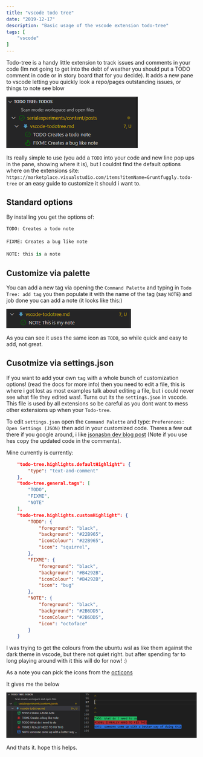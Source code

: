 ```yaml
---
title: "vscode todo tree"
date: "2019-12-17"
description: "Basic usage of the vscode extension todo-tree"
tags: [
    "vscode"
]
---
```


Todo-tree is a handy little extension to track issues and comments in your code (Im not going to get into the debt of weather you should put a TODO comment in code or in story board that for you decide). It adds a new pane to vscode letting you quickly look a repo/pages outstanding issues, or things to note see blow

![Image of vscode extension todo-tree](static/vscode-todotree/image01.png)

Its really simple to use (you add a `TODO` into your code and new line pop ups in the pane, showing where it is), but I couldnt find the default options where on the extensions site: `https://marketplace.visualstudio.com/items?itemName=Gruntfuggly.todo-tree` or an easy guide to customize it should i want to.

## Standard options

By installing you get the options of:

``` python
TODO: Creates a todo note

FIXME: Creates a bug like note

NOTE: this is a note
```

## Customize via palette

You can add a new tag via opening the `Command Palette` and typing in `Todo Tree: add tag` you then populate it with the name of the tag (say `NOTE`) and job done you can add a note (it looks like this:)

![Default new tag example](static/vscode-todotree/image02.png)

As you can see it uses the same icon as `TODO`, so while quick and easy to add, not great.

## Cusotmize via settings.json

If you want to add your own `tag` with a whole bunch of customization options! (read the docs for more info) then you need to edit a file, this is where i got lost as most examples talk about editing a file, but i could never see what file they edited was!. Turns out its the `settings.json` in vscode. This file is used by all extensions so be careful as you dont want to mess other extensions up when your `Todo-tree`. 

To edit `settings.json` open the `Command Palette` and type: `Preferences: Open Settings (JSON)` then add in your customized code. Theres a few out there if you google around, i like [jsonasbn dev blog post](https://dev.to/jonasbn/til-todo-tree-a-nifty-vscode-extension-16j5) (Note if you use hes copy the updated code in the comments). 

Mine currently is currently:

``` json
    "todo-tree.highlights.defaultHighlight": {
        "type": "text-and-comment"
    },
    "todo-tree.general.tags": [
        "TODO",
        "FIXME",
        "NOTE"
    ],
    "todo-tree.highlights.customHighlight": {
        "TODO": {
            "foreground": "black",
            "background": "#22B965",
            "iconColour": "#22B965",
            "icon": "squirrel",
        },
        "FIXME": {
            "foreground": "black",
            "background": "#B4292B",
            "iconColour": "#B4292B",
            "icon": "bug"
        },
        "NOTE": {
            "foreground": "black",
            "background": "#2B6DD5",
            "iconColour": "#2B6DD5",
            "icon": "octoface"
        }
    }
```

I was trying to get the colours from the ubuntu wsl as like them against the dark theme in vscode, but there not quiet right. but after spending far to long playing around with it this will do for now! :)

As a note you can pick the icons from the [octicons](https://primer.style/octicons/)

It gives me the below

![My todo-tree settings](static/vscode-todotree/image03.png)

And thats it. hope this helps.
